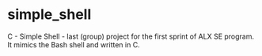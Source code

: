 # simple_shell
C - Simple Shell - last (group) project for the first sprint of ALX SE program. It mimics the Bash shell and written in C.
